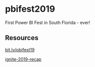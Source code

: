 # pbifest2019
First Power BI Fest in South Florida - ever!

## Resources
[bit.ly/pbifest19](https://bit.ly/pbifest19)

[ignite-2019-recap](https://powerapps.microsoft.com/en-us/blog/microsoft-ignite-2019-event-recap/)
